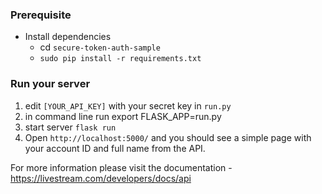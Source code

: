 ### Prerequisite
- Install dependencies 
  - cd `secure-token-auth-sample`
  - `sudo pip install -r requirements.txt`

### Run your server

1. edit `[YOUR_API_KEY]` with your secret key in `run.py`
2. in command line run export FLASK_APP=run.py
3. start server `flask run`
4. Open `http://localhost:5000/` and you should see a simple page with your account ID and full name from the API. 

For more information please visit the documentation - https://livestream.com/developers/docs/api
